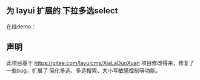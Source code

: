 ## 为 layui 扩展的 下拉多选select
在线demo：







## 声明
此项目基于 https://gitee.com/layuicms/XiaLaDuoXuan 项目修改得来，修复了一些bug，扩展了 简化多选、多选搜索、大小写敏感控制等功能。
